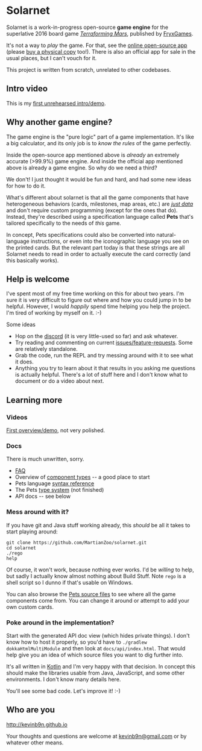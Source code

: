# Solarnet

Solarnet is a work-in-progress open-source **game engine** for the superlative 2016 board game *[Terraforming Mars](https://www.amazon.com/Indie-Boards-Cards-Terraforming-Board/dp/B01GSYA4K2)*, published by [FryxGames](http://fryxgames.se).

It's not a way to *play* the game. For that, see the [online open-source app](http://terraforming-mars.herokuapp.com) (please [buy a physical copy](https://www.amazon.com/Indie-Boards-Cards-Terraforming-Board/dp/B01GSYA4K2) too!). There is also an official app for sale in the usual places, but I can't vouch for it.

This project is written from scratch, unrelated to other codebases.

## Intro video

This is my [first unrehearsed intro/demo](https://www.youtube.com/watch?v=btCLcFLvV2I).

## Why another game engine?

The game engine is the "pure logic" part of a game implementation. It's like a big calculator, and its only job is to *know the rules* of the game perfectly.

Inside the open-source app mentioned above is *already* an extremely accurate (>99.9%) game engine. And inside the official app mentioned above is already a game engine. So why do we need a third?

We don't! I just thought it would be fun and hard, and had some new ideas for how to do it.

What's different about solarnet is that all the game components that have heterogeneous behaviors (cards, milestones, map areas, etc.) are *[just data](/MartianZoo/solarnet/blob/main/canon/src/main/java/dev/martianzoo/tfm/canon/cards.json5)* and don't require custom programming (except for the ones that do). Instead, they're described using a specification language called **Pets** that's tailored specifically to the needs of *this* game.

In concept, Pets specifications could also be converted into natural-language instructions, or even into the iconographic language you see on the printed cards. But the relevant part today is that these strings are all Solarnet needs to read in order to actually execute the card correctly (and this basically works).

## Help is welcome

I've spent most of my free time working on this for about two years. I'm sure it is very difficult to figure out where and how you could jump in to be helpful. However, I would *happily* spend time helping you help the project. I'm tired of working by myself on it. :-)

Some ideas

* Hop on the [discord](https://discord.com/invite/3vpKDktmde) (it is very little-used so far) and ask whatever.
* Try reading and commenting on current [issues/feature-requests](/MartianZoo/solarnet/issues). Some are relatively standalone.
* Grab the code, run the REPL and try messing around with it to see what it does.
* Anything you try to learn about it that results in you asking me questions is actually helpful. There's a lot of stuff here and I don't know what to document or do a video about next.

## Learning more

### Videos

[First overview/demo](https://www.youtube.com/watch?v=btCLcFLvV2I), not very polished.

### Docs

There is much unwritten, sorry.

* [FAQ](docs/faq.md)
* Overview of [component types](docs/component-types.md) -- a good place to start
* Pets language [syntax reference](docs/syntax.md)
* The Pets [type system](docs/type-system.md) (not finished)
* API docs -- see below

### Mess around with it?

If you have git and Java stuff working already, this *should* be all it takes to start playing around:

```
git clone https://github.com/MartianZoo/solarnet.git
cd solarnet
./rego
help
```

Of course, it won't work, because nothing ever works. I'd be *willing* to help, but sadly I actually know almost nothing about Build Stuff. Note `rego` is a shell script so I dunno if that's usable on Windows.

You can also browse the [Pets source files](/MartianZoo/solarnet/tree/main/canon/src/main/java/dev/martianzoo/tfm/canon) to see where all the game components come from. You can change it around or attempt to add your own custom cards.

### Poke around in the implementation?

Start with the generated API doc view (which hides private things). I don't know how to host it properly, so you'd have to `./gradlew dokkaHtmlMultiModule` and then look at `docs/api/index.html`. That would help give you an idea of which source files you want to dig further into.

It's all written in [Kotlin](https://kotlinlang.org) and I'm very happy with that decision. In concept this should make the libraries usable from Java, JavaScript, and some other environments. I don't know many details here.

You'll see some bad code. Let's improve it! :-)

## Who are you

http://kevinb9n.github.io

Your thoughts and questions are welcome at kevinb9n@gmail.com or by whatever other means.
